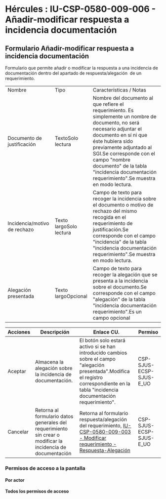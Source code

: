 # Hércules : IU\-CSP\-0580\-009\-006 \- Añadir\-modificar respuesta a incidencia documentación



## Formulario Añadir\-modificar respuesta a incidencia documentación

Formulario que permite añadir o modificar la respuesta a una incidencia de documentación dentro del apartado de respuesta/alegación  de un requerimiento.



|  | | |
| --- | --- | --- |
| Nombre | Tipo | Características / Notas |
| Documento de justificación | TextoSolo lectura | Nombre del documento al que refiere el requerimiento. Es simplemente un nombre de documento, no será necesario adjuntar el documento en sí ni que éste hubiera sido previamente adjuntado al SGI.Se corresponde con el campo "nombre documento" de la tabla "incidencia documentación requerimiento".Se muestra en modo lectura. |
| Incidencia/motivo de rechazo | Texto largoSolo lectura | Campo de texto para recoger la incidencia sobre el documento o motivo de rechazo del mismo recogida en el requerimiento de justificación.Se corresponde con el campo "incidencia" de la tabla "incidencia documentación requerimiento".Se muestra en modo lectura. |
| Alegación presentada | Texto largoOpcional | Campo de texto para recoger la alegación que se presenta a la incidencia sobre el documento.Se corresponde con el campo "alegación" de la tabla "incidencia documentación requerimiento".Es un campo opcional |



| Acciones | Descripción | Enlace CU. | Permiso |
| --- | --- | --- | --- |
| Aceptar | Almacena la alegación sobre la incidencia de documentación. | El botón solo estará activo si se han introducido cambios sobre el campo "alegación presentada".Modifica el registro correspondiente en la tabla "incidencia documentación requerimiento". | CSP\-SJUS\-ECSP\-SJUS\-E\_UO |
| Cancelar | Retorna al formulario datos generales del requerimiento sin crear o modificar la incidencia de documentación | Retorna al formulario respuesta/alegación  del requerimiento, [IU\-CSP\-0580\-009\-003 \- Modificar requerimiento \- Respuesta\-Alegación](/hercules/sgi-sistema-de-gestion-de-investigacion/requisitos-y-analisis-funcional/analisis-funcional-sgi-hercules/csp-modulo-de-convocatorias-ayudas-solicitudes-proyectos-y-contratos-y-grupos-de-investigacion/csp-interfaz-de-usuario/iu-csp-0500-ejecucion-economica/iu-csp-0580-seguimiento-justificacion/iu-csp-0580-009-modificar-requerimiento/iu-csp-0580-009-003-modificar-requerimiento-respuesta-alegacion.md "/hercules/sgi-sistema-de-gestion-de-investigacion/requisitos-y-analisis-funcional/analisis-funcional-sgi-hercules/csp-modulo-de-convocatorias-ayudas-solicitudes-proyectos-y-contratos-y-grupos-de-investigacion/csp-interfaz-de-usuario/iu-csp-0500-ejecucion-economica/iu-csp-0580-seguimiento-justificacion/iu-csp-0580-009-modificar-requerimiento/iu-csp-0580-009-003-modificar-requerimiento-respuesta-alegacion.md") | CSP\-SJUS\-ECSP\-SJUS\-E\_UO |

  


### Permisos de acceso a la pantalla

#### Por actor

#### Todos los permisos de acceso

  
  
  
  





